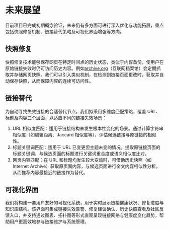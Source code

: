 # 未来展望

目前项目已完成初期概念验证，未来仍有多方面可进行深入优化与功能拓展，重点包括快照修复机制、链接替代策略及可视化界面增强等方向。

## 快照修复

快照修复技术能够保存网页在特定时间点的历史状态，类似于内容备份，使用户在原始链接失效时仍可访问历史内容。例如[archive.org](web.archive.org)（互联网档案馆）会定期抓取并存储网页快照。我们可以引入类似机制，在检测到链接页面更改时，获取并自动保存快照，从而保障内容的连续可访问性。

## 链接替代

为自动寻找失效链接的合适替代节点，我们拟采用多维度匹配策略，覆盖 URL、标题及内容三个层面，以适应不同的链接失效场景：
1. URL 相似度匹配：适用于链接结构未发生根本性变化的场景。通过计算字符串相似度（如编辑距离、Jaccard 相似度等），评估候选链接与原链接的相似性。
2. 标题关键词匹配：适用于 URL 已变更但主题未变的情况。提取原链接页面的标题关键词，与候选页面的标题进行关键词重合度或语义相似度比对。
3. 网页内容匹配：在 URL 和标题均发生较大变动时，可借助历史快照（如 Internet Archive）获取原页面内容，与候选页面进行全文内容相似性分析，从而推荐内容最接近的链接作为替代。

## 可视化界面

我们将构建一套用户友好的可视化系统，用于实时展示链接健康状况、修复进度与知识库结构。该界面可集成链接失效告警、修复建议确认、历史快照查看及社区反馈入口，并支持通过图表、拓扑图等形式直观呈现链接网络与健康度变化趋势，帮助用户更高效地参与链接维护与系统管理。